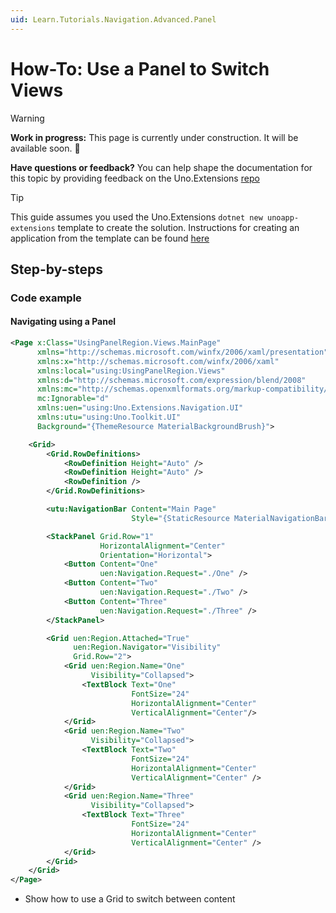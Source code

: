 ```yaml
---
uid: Learn.Tutorials.Navigation.Advanced.Panel
---
```

# How-To: Use a Panel to Switch Views

> [!WARNING]
> **Work in progress:** 
>This page is currently under construction. It will be available soon. 🚧
>
> **Have questions or feedback?**
>You can help shape the documentation for this topic by providing feedback on the Uno.Extensions [repo](https://github.com/unoplatform/uno.extensions/discussions/categories/general)

> [!TIP]
> This guide assumes you used the Uno.Extensions `dotnet new unoapp-extensions` template to create the solution. Instructions for creating an application from the template can be found [here](xref:Overview.Extensions)

## Step-by-steps

### Code example

#### Navigating using a Panel

```xml
<Page x:Class="UsingPanelRegion.Views.MainPage"
      xmlns="http://schemas.microsoft.com/winfx/2006/xaml/presentation"
      xmlns:x="http://schemas.microsoft.com/winfx/2006/xaml"
      xmlns:local="using:UsingPanelRegion.Views"
      xmlns:d="http://schemas.microsoft.com/expression/blend/2008"
      xmlns:mc="http://schemas.openxmlformats.org/markup-compatibility/2006"
      mc:Ignorable="d"
      xmlns:uen="using:Uno.Extensions.Navigation.UI"
      xmlns:utu="using:Uno.Toolkit.UI"
      Background="{ThemeResource MaterialBackgroundBrush}">

    <Grid>
        <Grid.RowDefinitions>
            <RowDefinition Height="Auto" />
            <RowDefinition Height="Auto" />
            <RowDefinition />
        </Grid.RowDefinitions>

        <utu:NavigationBar Content="Main Page" 
                           Style="{StaticResource MaterialNavigationBarStyle}"/>

        <StackPanel Grid.Row="1" 
                    HorizontalAlignment="Center" 
                    Orientation="Horizontal">
            <Button Content="One"
                    uen:Navigation.Request="./One" />
            <Button Content="Two"
                    uen:Navigation.Request="./Two" />
            <Button Content="Three"
                    uen:Navigation.Request="./Three" />
        </StackPanel>

        <Grid uen:Region.Attached="True" 
              uen:Region.Navigator="Visibility" 
              Grid.Row="2">
            <Grid uen:Region.Name="One"
                  Visibility="Collapsed">
                <TextBlock Text="One" 
                           FontSize="24" 
                           HorizontalAlignment="Center" 
                           VerticalAlignment="Center"/>
            </Grid>
            <Grid uen:Region.Name="Two"
                  Visibility="Collapsed">
                <TextBlock Text="Two"
                           FontSize="24"
                           HorizontalAlignment="Center"
                           VerticalAlignment="Center" />
            </Grid>
            <Grid uen:Region.Name="Three"
                  Visibility="Collapsed">
                <TextBlock Text="Three"
                           FontSize="24"
                           HorizontalAlignment="Center"
                           VerticalAlignment="Center" />
            </Grid>
        </Grid>
    </Grid>
</Page>
```

- Show how to use a Grid to switch between content
